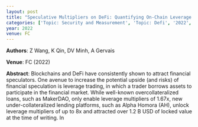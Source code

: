 ```yaml
---
layout: post
title: "Speculative Multipliers on DeFi: Quantifying On-Chain Leverage Risks"
categories: ['Topic: Security and Measurement', 'Topic: Defi', '2022', 'Venue: FC']
year: 2022
venue: FC
---
```

**Authors**: Z Wang, K Qin, DV Minh, A Gervais

**Venue**: FC (2022)

**Abstract**: Blockchains and DeFi have consistently shown to attract financial speculators. One avenue to increase the potential upside (and risks) of financial speculation is leverage trading, in which a trader borrows assets to participate in the financial market. While well-known overcollateralized loans, such as MakerDAO, only enable leverage multipliers of 1.67x, new under-collateralized lending platforms, such as Alpha Homora (AH), unlock leverage multipliers of up to 8x and attracted over 1.2 B USD of locked value at the time of writing. In
